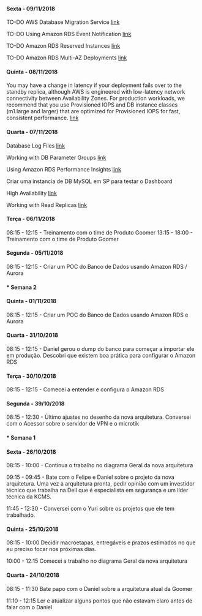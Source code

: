 
#### Sexta - 09/11/2018

TO-DO AWS Database Migration Service [link](https://aws.amazon.com/pt/dms/)

TO-DO Using Amazon RDS Event Notification [link](https://docs.aws.amazon.com/AmazonRDS/latest/UserGuide/USER_Events.html)

TO-DO Amazon RDS Reserved Instances [link](https://aws.amazon.com/rds/details/read-replicas/?nc1=f_ls)

TO-DO Amazon RDS Multi-AZ Deployments [link](https://aws.amazon.com/rds/details/multi-az/)

#### Quinta - 08/11/2018

 You may have a change in latency if your deployment fails over to the standby replica, although AWS is engineered with low-latency network connectivity between Availability Zones. For production workloads, we recommend that you use Provisioned IOPS and DB instance classes (m1.large and larger) that are optimized for Provisioned IOPS for fast, consistent performance. [link](https://docs.aws.amazon.com/AmazonRDS/latest/UserGuide/Concepts.MultiAZ.html)


#### Quarta - 07/11/2018

Database Log Files [link](https://docs.aws.amazon.com/AmazonRDS/latest/UserGuide/USER_LogAccess.Concepts.MySQL.html)

Working with DB Parameter Groups [link](https://docs.aws.amazon.com/AmazonRDS/latest/UserGuide/USER_WorkingWithParamGroups.html)

Using Amazon RDS Performance Insights [link](https://docs.aws.amazon.com/AmazonRDS/latest/UserGuide/USER_PerfInsights.html)

Criar uma instancia de DB MySQL em SP para testar o Dashboard

High Availability [link](https://docs.aws.amazon.com/AmazonRDS/latest/UserGuide/Concepts.MultiAZ.html)

Working with Read Replicas [link](https://docs.aws.amazon.com/AmazonRDS/latest/UserGuide/USER_ReadRepl.html)


#### Terça - 06/11/2018


08:15 - 12:15 - Treinamento com o time de Produto Goomer
13:15 - 18:00 - Treinamento com o time de Produto Goomer

#### Segunda - 05/11/2018

08:15 - 12:15 - Criar um POC do Banco de Dados usando Amazon RDS / Aurora


#### * Semana 2

#### Quinta - 01/11/2018

08:15 - 12:15 - Criar um POC do Banco de Dados usando Amazon RDS e Aurora


#### Quarta - 31/10/2018

08:15 - 12:15 - Daniel gerou o dump do banco para começar a importar ele em produção. Descobri que existem boa prática para configurar o Amazon RDS

#### Terça - 30/10/2018

08:15 - 12:15 - Comecei a entender e configura o Amazon RDS

#### Segunda - 39/10/2018

08:15 - 12:30 - Último ajustes no desenho da nova arquitetura. Conversei com o Acessor sobre o servidor de VPN e o microtik

#### * Semana 1

#### Sexta - 26/10/2018

08:15 - 10:00 - Continua o trabalho no diagrama Geral da nova arquitetura

09:15 - 09:45 - Bate com o Felipe e Daniel sobre o projeto da nova arquitetura. Uma vez a arquitetura pronta, pedir opinião com um investidor técnico que trabalha na Dell que é especialista em segurança e um líder técnica da KCMS.

11:45 - 12:30 - Conversei com o Yuri sobre os projetos que ele tem trabalhado.

#### Quinta - 25/10/2018

08:15 - 10:00
Decidir macroetapas, entregáveis e prazos estimados no que eu preciso focar nos próximas dias. 

10:00 - 12:15
Comecei a trabalho no diagrama Geral da nova arquitetura

#### Quarta - 24/10/2018

08:15 - 11:30
Bate papo com o Daniel sobre a arquitetura atual da Goomer 

11:10 - 12:15
Ler e atualizar alguns pontos que não estavam claro antes de falar com o Daniel






